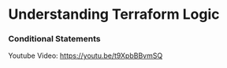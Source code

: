 # Understanding Terraform Logic

### Conditional Statements

Youtube Video: https://youtu.be/t9XpbBBvmSQ
